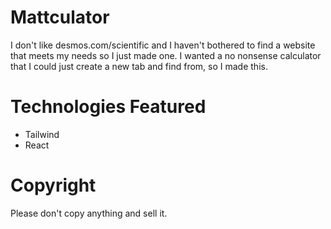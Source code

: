 # Mattculator
I don't like desmos.com/scientific and I haven't bothered to find a website that meets my needs so I just made one. I wanted a no nonsense calculator that I could just create a new tab and find from, so I made this.

# Technologies Featured
- Tailwind
- React

# Copyright
Please don't copy anything and sell it.